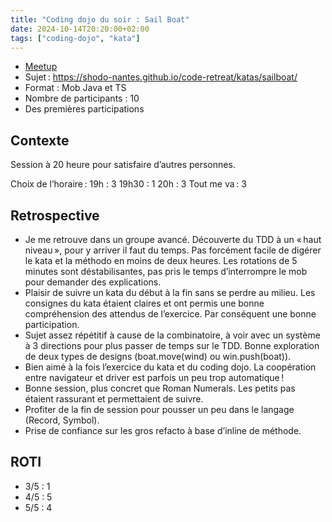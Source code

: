 ```yaml
---
title: "Coding dojo du soir : Sail Boat"
date: 2024-10-14T20:20:00+02:00
tags: ["coding-dojo", "kata"]
---
```


- [Meetup](https://www.meetup.com/software-craftsmanship-lyon/events/303543683/)
- Sujet : https://shodo-nantes.github.io/code-retreat/katas/sailboat/
- Format : Mob Java et TS
- Nombre de participants : 10
- Des premières participations

## Contexte

Session à 20 heure pour satisfaire d’autres personnes.

Choix de l’horaire :
19h : 3
19h30 : 1
20h : 3
Tout me va : 3

## Retrospective

- Je me retrouve dans un groupe avancé. Découverte du TDD à un « haut niveau », pour y arriver il faut du temps. Pas forcément facile de digérer le kata et la méthodo en moins de deux heures. Les rotations de 5 minutes sont déstabilisantes, pas pris le temps d’interrompre le mob pour demander des explications.
- Plaisir de suivre un kata du début à la fin sans se perdre au milieu. Les consignes du kata étaient claires et ont permis une bonne compréhension des attendus de l’exercice. Par conséquent une bonne participation.
- Sujet assez répétitif à cause de la combinatoire, à voir avec un système à 3 directions pour plus passer de temps sur le TDD. Bonne exploration de deux types de designs (boat.move(wind) ou win.push(boat)).
- Bien aimé à la fois l’exercice du kata et du coding dojo. La coopération entre navigateur et driver est parfois un peu trop automatique !
- Bonne session, plus concret que Roman Numerals. Les petits pas étaient rassurant et permettaient de suivre.
- Profiter de la fin de session pour pousser un peu dans le langage (Record, Symbol).
- Prise de confiance sur les gros refacto à base d’inline de méthode.

## ROTI

- 3/5 : 1
- 4/5 : 5
- 5/5 : 4
